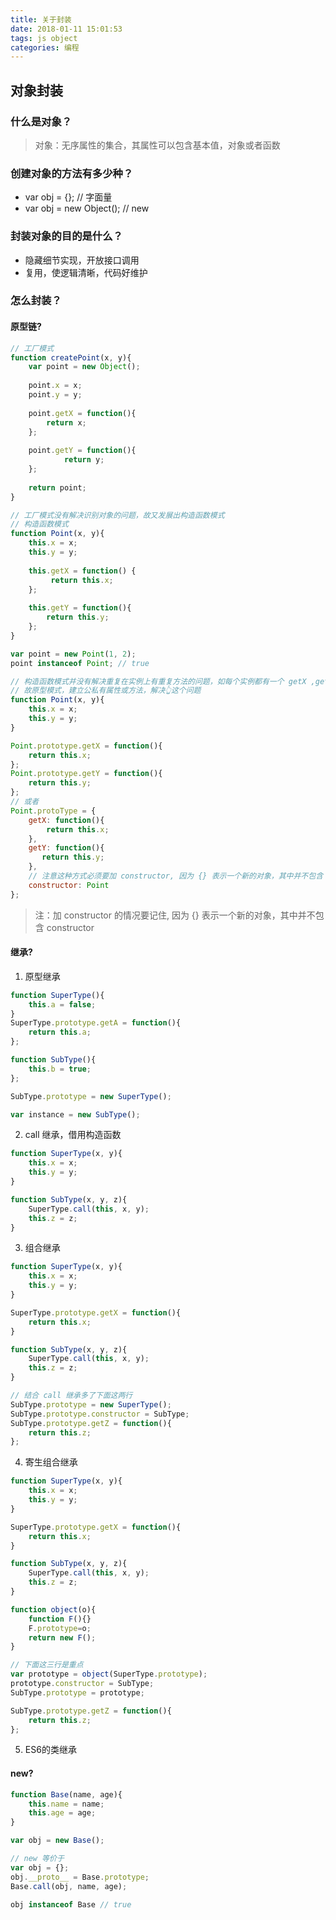 ```yaml
---
title: 关于封装
date: 2018-01-11 15:01:53
tags: js object
categories: 编程
---
```


## 对象封装
### 什么是对象？
> 对象：无序属性的集合，其属性可以包含基本值，对象或者函数


### 创建对象的方法有多少种？

- var obj = {}; // 字面量
- var obj = new Object(); // new


### 封装对象的目的是什么？
- 隐藏细节实现，开放接口调用
- 复用，使逻辑清晰，代码好维护


### 怎么封装？

#### 原型链?

```javascript
// 工厂模式
function createPoint(x, y){
    var point = new Object();
    
    point.x = x;
    point.y = y;
    
    point.getX = function(){
        return x;
    };
    
    point.getY = function(){
            return y;
    };
    
    return point;
}

// 工厂模式没有解决识别对象的问题，故又发展出构造函数模式
// 构造函数模式
function Point(x, y){
    this.x = x;
    this.y = y;
    
    this.getX = function() {
         return this.x;
    };
    
    this.getY = function(){
        return this.y;
    };
}

var point = new Point(1, 2);
point instanceof Point; // true

// 构造函数模式并没有解决重复在实例上有重复方法的问题，如每个实例都有一个 getX ,getY 方法
// 故原型模式，建立公私有属性或方法，解决👆这个问题
function Point(x, y){
    this.x = x;
    this.y = y;
}

Point.prototype.getX = function(){
    return this.x;
};
Point.prototype.getY = function(){
    return this.y;
};
// 或者
Point.protoType = {
    getX: function(){
        return this.x;
    },
    getY: function(){
       return this.y;
    },
    // 注意这种方式必须要加 constructor, 因为 {} 表示一个新的对象，其中并不包含 constructor 
    constructor: Point
};

```
> 注：加 constructor 的情况要记住, 因为 {} 表示一个新的对象，其中并不包含 constructor 

#### 继承?
1. 原型继承
```javascript
function SuperType(){
    this.a = false;
}
SuperType.prototype.getA = function(){
    return this.a;
};

function SubType(){
    this.b = true;
};

SubType.prototype = new SuperType();

var instance = new SubType();

```

2. call 继承，借用构造函数
```javascript
function SuperType(x, y){
    this.x = x;
    this.y = y;
}

function SubType(x, y, z){
    SuperType.call(this, x, y);
    this.z = z;
}
```

3. 组合继承
```javascript
function SuperType(x, y){
    this.x = x;
    this.y = y;
}

SuperType.prototype.getX = function(){
    return this.x;
}

function SubType(x, y, z){
    SuperType.call(this, x, y);
    this.z = z;
}

// 结合 call 继承多了下面这两行
SubType.prototype = new SuperType();
SubType.prototype.constructor = SubType;
SubType.prototype.getZ = function(){
    return this.z;
};
```


4. 寄生组合继承
```javascript
function SuperType(x, y){
    this.x = x;
    this.y = y;
}

SuperType.prototype.getX = function(){
    return this.x;
}

function SubType(x, y, z){
    SuperType.call(this, x, y);
    this.z = z;
}

function object(o){
    function F(){}
    F.prototype=o;
    return new F();
}

// 下面这三行是重点
var prototype = object(SuperType.prototype);
prototype.constructor = SubType;
SubType.prototype = prototype;

SubType.prototype.getZ = function(){
    return this.z;
};
```

5. ES6的类继承

#### new?

```javascript
function Base(name, age){
    this.name = name;
    this.age = age;
}

var obj = new Base();

// new 等价于
var obj = {};
obj.__proto__ = Base.prototype;
Base.call(obj, name, age);

obj instanceof Base // true

```

